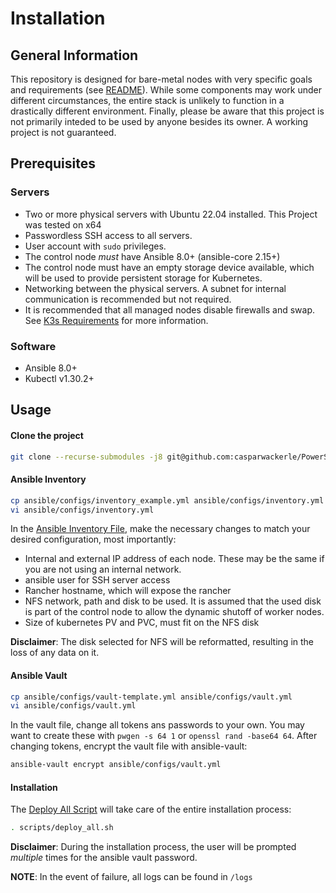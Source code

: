 # Installation

## General Information

This repository is designed for bare-metal nodes with very specific goals and requirements (see [README](../README.md)). While some components may work under different circumstances, the entire stack is unlikely to function in a drastically different environment. Finally, please be aware that this project is not primarily inteded to be used by anyone besides its owner. A working project is not guaranteed.

## Prerequisites

### Servers
- Two or more physical servers with Ubuntu 22.04 installed. This Project was tested on x64
- Passwordless SSH access to all servers.
- User account with `sudo` privileges.
- The control node *must* have Ansible 8.0+ (ansible-core 2.15+)
- The control node must have an empty storage device available, which will be used to provide persistent storage for Kubernetes.
- Networking between the physical servers. A subnet for internal communication is recommended but not required.
- It is recommended that all managed nodes disable firewalls and swap. See [K3s Requirements](https://docs.k3s.io/installation/requirements) for more information.

### Software
- Ansible 8.0+
- Kubectl v1.30.2+

## Usage

#### Clone the project
```bash
git clone --recurse-submodules -j8 git@github.com:casparwackerle/PowerStack.git
```
#### Ansible Inventory
```bash
cp ansible/configs/inventory_example.yml ansible/configs/inventory.yml
vi ansible/configs/inventory.yml
```
In the [Ansible Inventory File](../ansible/configs/inventory.yml), make the necessary changes to match your desired configuration, most importantly:
- Internal and external IP address of each node. These may be the same if you are not using an internal network.
- ansible user for SSH server access
- Rancher hostname, which will expose the rancher
- NFS network, path and disk to be used. It is assumed that the used disk is part of the control node to allow the dynamic shutoff of worker nodes.
- Size of kubernetes PV and PVC, must fit on the NFS disk

**Disclaimer**: The disk selected for NFS will be reformatted, resulting in the loss of any data on it.

#### Ansible Vault
```bash
cp ansible/configs/vault-template.yml ansible/configs/vault.yml
vi ansible/configs/vault.yml
```
In the vault file, change all tokens ans passwords to your own. You may want to create these with `pwgen -s 64 1` or `openssl rand -base64 64`.
After changing tokens, encrypt the vault file with ansible-vault:
```bash
ansible-vault encrypt ansible/configs/vault.yml
```

#### Installation
The [Deploy All Script](../scripts/deploy_all.sh) will take care of the entire installation process:
```bash
. scripts/deploy_all.sh
```
**Disclaimer**: During the installation process, the user will be prompted *multiple* times for the ansible vault password.

**NOTE**: In the event of failure, all logs can be found in `/logs`
